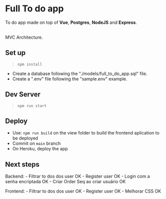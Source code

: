 
# Full To do app 

To do app made on top of **Vue**, **Postgres**, **NodeJS** and **Express**. </br></br>

MVC Architecture. </br>


## Set up

>`npm install`

- Create a database following the "./models/full_to_do_app.sql" file.
- Create a ".env" file following the "sample.env" example.  


## Dev Server

>`npm run start`


## Deploy

- Use: `npm run build` on the view folder to build the frontend aplication to be deployed
- Commit on `main` branch
- On Heroku, deploy the app


## Next steps

Backend: 
    - Filtrar to dos dos user               OK
    - Register user                         OK
    - Login com a senha encriptada          OK
    - Criar Order Seq ao criar usuário      OK

Frontend:
    - Filtrar to dos dos user               OK
    - Register user                         OK
    - Melhorar CSS                          OK


